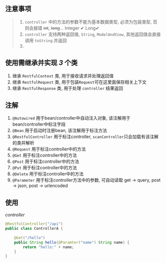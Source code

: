 ## 注意事项
>1. `controller` 中的方法的参数不能为基本数据类型, 必须为包装类型, 否则会报错 ~~int~~, ~~long~~... Integer &#10004; Long&#10004;
>2. `controller` 支持两种返回值, `String`, `ModelAndView`, 其他返回值会直接调用 `toString` 并返回
>3.

## 使用需继承并实现 *3* 个类
1. 继承 `RestfulContext` 类, 用于接收请求并处理返回值
2. 继承 `RestfulRequest` 类, 用于包装`Request`可在这里面保存相关上下文
3. 继承 `RestfulResponse` 类, 用于处理 `controller` 结果返回

## 注解
1. `@Autowired` 用于bean/controller中自动注入对象, 该注解用于bean/controller中标注字段
2. `@Bean` 用于启动时注册bean, 该注解用于标注方法
3. `@RestfulController` 用于标注controller, `scanController`只会加载有该注解的类并解析
4. `@Request` 用于标注controller中的方法
5. `@Get` 用于标注controller中的方法
6. `@Post` 用于标注controller中的方法
7. `@Put` 用于标注controller中的方法
8. `@Delete` 用于标注controller中的方法
9. `@Parameter`  用于标注controller方法中的参数, 可自动读取 get -> query, post -> json, post -> urlencoded


## 使用

*controller*
```java
@RestfulController("/api")
public class ControllerA {
    
    @Get("/hello")
    public String hello(@Paramter("name") String name) {
        return "hello:" + name;
    }
}
```

